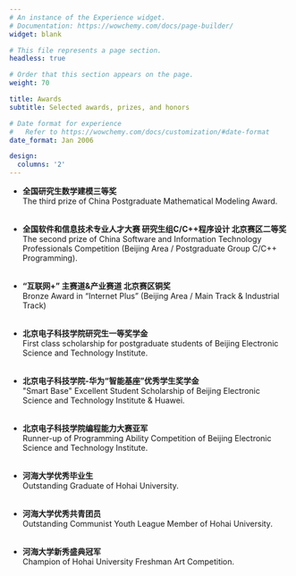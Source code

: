 ```yaml
---
# An instance of the Experience widget.
# Documentation: https://wowchemy.com/docs/page-builder/
widget: blank

# This file represents a page section.
headless: true

# Order that this section appears on the page.
weight: 70

title: Awards 
subtitle: Selected awards, prizes, and honors

# Date format for experience
#   Refer to https://wowchemy.com/docs/customization/#date-format
date_format: Jan 2006

design:
  columns: '2'
---
```


- **全国研究生数学建模三等奖**
  <br /> 	The third prize of China Postgraduate Mathematical Modeling Award.
  <br /><br />
  
- **全国软件和信息技术专业人才大赛 研究生组C/C++程序设计 北京赛区二等奖**
  <br /> 	The second prize of China Software and Information Technology Professionals Competition (Beijing Area / Postgraduate Group C/C++ Programming).
  <br /><br />
  
- **“互联网+” 主赛道&产业赛道 北京赛区铜奖**
  <br /> 	Bronze Award in “Internet Plus” (Beijing Area / Main Track & Industrial Track)
  <br /><br />
  
- **北京电子科技学院研究生一等奖学金**
  <br /> 	First class scholarship for postgraduate students of Beijing Electronic Science and Technology Institute.
  <br /><br />
  
- **北京电子科技学院-华为“智能基座”优秀学生奖学金**
  <br /> 	"Smart Base" Excellent Student Scholarship of Beijing Electronic Science and Technology Institute & Huawei.
  <br /><br />

- **北京电子科技学院编程能力大赛亚军**
  <br /> 	Runner-up of Programming Ability Competition of Beijing Electronic Science and Technology Institute.
  <br /><br />
  
- **河海大学优秀毕业生**
  <br /> Outstanding Graduate of Hohai University.
  <br /><br />
  
- **河海大学优秀共青团员**
  <br /> Outstanding Communist Youth League Member of Hohai University.
  <br /><br />

-	**河海大学新秀盛典冠军**
  <br /> Champion of Hohai University Freshman Art Competition.
  <br /><br />









